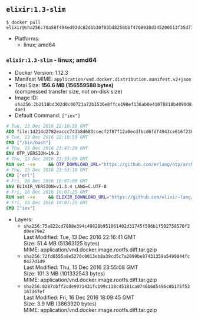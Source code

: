 ## `elixir:1.3-slim`

```console
$ docker pull elixir@sha256:70a58f494ed93dc82dbb30f03bd8250bbf4708938d345200513f35d77b71ef96
```

-	Platforms:
	-	linux; amd64

### `elixir:1.3-slim` - linux; amd64

-	Docker Version: 1.12.3
-	Manifest MIME: `application/vnd.docker.distribution.manifest.v2+json`
-	Total Size: **156.6 MB (156559588 bytes)**  
	(compressed transfer size, not on-disk size)
-	Image ID: `sha256:2b2118bd302d0c00721a72b1536e8ffce198ef136ab0e41078818b4090d84ae1`
-	Default Command: `["iex"]`

```dockerfile
# Tue, 13 Dec 2016 22:10:59 GMT
ADD file:1d214d2782eaccc743b8d683ccecf2f87f12a0ecdfbcd6fdf4943ce616f23870 in / 
# Tue, 13 Dec 2016 22:10:59 GMT
CMD ["/bin/bash"]
# Thu, 15 Dec 2016 23:47:20 GMT
ENV OTP_VERSION=19.2
# Thu, 15 Dec 2016 23:53:09 GMT
RUN set -xe 	&& OTP_DOWNLOAD_URL="https://github.com/erlang/otp/archive/OTP-${OTP_VERSION}.tar.gz" 	&& OTP_DOWNLOAD_SHA256="c6adbc82a45baa49bf9f5b524089da480dd27113c51b3d147aeb196fdb90516b" 	&& runtimeDeps=' 		libodbc1 		libssl1.0.0 		libsctp1 		libwxgtk3.0-0 	' 	&& buildDeps=' 		curl 		ca-certificates 		autoconf 		gcc 		make 		libncurses-dev 		unixodbc-dev 		libssl-dev 		libsctp-dev 		libwxgtk3.0-dev 	' 	&& apt-get update 	&& apt-get install -y --no-install-recommends $runtimeDeps 	&& apt-get install -y --no-install-recommends $buildDeps 	&& curl -fSL -o otp-src.tar.gz "$OTP_DOWNLOAD_URL" 	&& echo "$OTP_DOWNLOAD_SHA256 otp-src.tar.gz" | sha256sum -c - 	&& mkdir -p /usr/src/otp-src 	&& tar -xzf otp-src.tar.gz -C /usr/src/otp-src --strip-components=1 	&& rm otp-src.tar.gz 	&& cd /usr/src/otp-src 	&& ./otp_build autoconf 	&& ./configure 		--enable-sctp 		--enable-dirty-schedulers 	&& make -j$(nproc) 	&& make install 	&& find /usr/local -name examples | xargs rm -rf 	&& apt-get purge -y --auto-remove $buildDeps 	&& rm -rf /usr/src/otp-src /var/lib/apt/lists/*
# Thu, 15 Dec 2016 23:53:10 GMT
CMD ["erl"]
# Fri, 16 Dec 2016 18:07:09 GMT
ENV ELIXIR_VERSION=v1.3.4 LANG=C.UTF-8
# Fri, 16 Dec 2016 18:07:25 GMT
RUN set -xe 	&& ELIXIR_DOWNLOAD_URL="https://github.com/elixir-lang/elixir/releases/download/${ELIXIR_VERSION}/Precompiled.zip" 	&& ELIXIR_DOWNLOAD_SHA256="eac16c41b88e7293a31d6ca95b5d72eaec92349a1f16846344f7b88128587e10" 	&& buildDeps=' 		ca-certificates 		curl 		unzip 	' 	&& apt-get update 	&& apt-get install -y --no-install-recommends $buildDeps 	&& curl -fSL -o elixir-precompiled.zip $ELIXIR_DOWNLOAD_URL 	&& echo "$ELIXIR_DOWNLOAD_SHA256 elixir-precompiled.zip" | sha256sum -c - 	&& unzip -d /usr/local elixir-precompiled.zip 	&& rm elixir-precompiled.zip 	&& apt-get purge -y --auto-remove $buildDeps 	&& rm -rf /var/lib/apt/lists/*
# Fri, 16 Dec 2016 18:07:25 GMT
CMD ["iex"]
```

-	Layers:
	-	`sha256:75a822cd7888e394c49828b951061402d31745f596b1f502758570f2d0ee79e2`  
		Last Modified: Tue, 13 Dec 2016 22:16:41 GMT  
		Size: 51.4 MB (51363125 bytes)  
		MIME: application/vnd.docker.image.rootfs.diff.tar.gzip
	-	`sha256:72fd6555a8e5270c0013eb8a39cd5c7a2099be87431359a5499044fc0427d1d9`  
		Last Modified: Thu, 15 Dec 2016 23:55:08 GMT  
		Size: 101.3 MB (101332543 bytes)  
		MIME: application/vnd.docker.image.rootfs.diff.tar.gzip
	-	`sha256:8287cbff2cde9971431fc199c118c45181ca0746b6d5496c0b175f53167d67ef`  
		Last Modified: Fri, 16 Dec 2016 18:09:45 GMT  
		Size: 3.9 MB (3863920 bytes)  
		MIME: application/vnd.docker.image.rootfs.diff.tar.gzip
